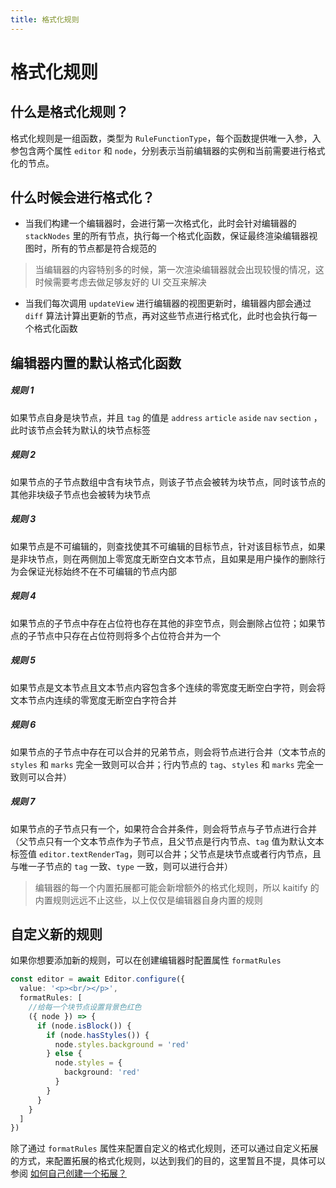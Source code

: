 ```yaml
---
title: 格式化规则
---
```


# 格式化规则

## 什么是格式化规则？

格式化规则是一组函数，类型为 `RuleFunctionType`，每个函数提供唯一入参，入参包含两个属性 `editor` 和 `node`，分别表示当前编辑器的实例和当前需要进行格式化的节点。

## 什么时候会进行格式化？

- 当我们构建一个编辑器时，会进行第一次格式化，此时会针对编辑器的 `stackNodes` 里的所有节点，执行每一个格式化函数，保证最终渲染编辑器视图时，所有的节点都是符合规范的

> 当编辑器的内容特别多的时候，第一次渲染编辑器就会出现较慢的情况，这时候需要考虑去做足够友好的 UI 交互来解决

- 当我们每次调用 `updateView` 进行编辑器的视图更新时，编辑器内部会通过 `diff` 算法计算出更新的节点，再对这些节点进行格式化，此时也会执行每一个格式化函数

## 编辑器内置的默认格式化函数

##### 规则 1

如果节点自身是块节点，并且 `tag` 的值是 `address` `article` `aside` `nav` `section` ，此时该节点会转为默认的块节点标签

##### 规则 2

如果节点的子节点数组中含有块节点，则该子节点会被转为块节点，同时该节点的其他非块级子节点也会被转为块节点

##### 规则 3

如果节点是不可编辑的，则查找使其不可编辑的目标节点，针对该目标节点，如果是非块节点，则在两侧加上零宽度无断空白文本节点，且如果是用户操作的删除行为会保证光标始终不在不可编辑的节点内部

##### 规则 4

如果节点的子节点中存在占位符也存在其他的非空节点，则会删除占位符；如果节点的子节点中只存在占位符则将多个占位符合并为一个

##### 规则 5

如果节点是文本节点且文本节点内容包含多个连续的零宽度无断空白字符，则会将文本节点内连续的零宽度无断空白字符合并

##### 规则 6

如果节点的子节点中存在可以合并的兄弟节点，则会将节点进行合并（文本节点的 `styles` 和 `marks` 完全一致则可以合并；行内节点的 `tag`、`styles` 和 `marks` 完全一致则可以合并）

##### 规则 7

如果节点的子节点只有一个，如果符合合并条件，则会将节点与子节点进行合并（父节点只有一个文本节点作为子节点，且父节点是行内节点、`tag` 值为默认文本标签值 `editor.textRenderTag`，则可以合并；父节点是块节点或者行内节点，且与唯一子节点的 `tag` 一致、`type` 一致，则可以进行合并）

> 编辑器的每一个内置拓展都可能会新增额外的格式化规则，所以 kaitify 的内置规则远远不止这些，以上仅仅是编辑器自身内置的规则

## 自定义新的规则

如果你想要添加新的规则，可以在创建编辑器时配置属性 `formatRules`

```ts
const editor = await Editor.configure({
  value: '<p><br/></p>',
  formatRules: [
    //给每一个块节点设置背景色红色
    ({ node }) => {
      if (node.isBlock()) {
        if (node.hasStyles()) {
          node.styles.background = 'red'
        } else {
          node.styles = {
            background: 'red'
          }
        }
      }
    }
  ]
})
```

除了通过 `formatRules` 属性来配置自定义的格式化规则，还可以通过自定义拓展的方式，来配置拓展的格式化规则，以达到我们的目的，这里暂且不提，具体可以参阅 [如何自己创建一个拓展？](/extensions/custom-extension.html)
